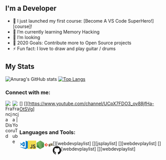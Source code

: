 ## I'm a Developer

- 🔭 I just launched my first course: [Become A VS Code SuperHero!][course]!
- 🌱 I’m currently learning Memory Hacking
- 👯 I’m looking 
- 🥅 2020 Goals: Contribute more to Open Source projects
- ⚡ Fun fact: I love to draw and play guitar / drums

## My Stats
![Anurag's GitHub stats](https://github-readme-stats.vercel.app/api?username=Francjatomarka&show_icons=true&theme=material-palenight)
[![Top Langs](https://github-readme-stats.vercel.app/api/top-langs/?username=Francjatomarka&layout=compact)](https://github.com/anuraghazra/github-readme-stats)

### Connect with me:

[<img align="left" alt="Francja Discord" width="22px" src="https://cdn.iconscout.com/icon/free/png-512/discord-3-569463.png" />]
[<img align="left" alt="Francja | YouTube" width="22px" src="https://cdn.jsdelivr.net/npm/simple-icons@v3/icons/youtube.svg" />][https://www.youtube.com/channel/UCpX7FDO3_ov88jfHa-OtSVg]

<br />

### Languages and Tools:

[<img align="left" alt="Visual Studio Code" width="26px" src="https://raw.githubusercontent.com/github/explore/80688e429a7d4ef2fca1e82350fe8e3517d3494d/topics/visual-studio-code/visual-studio-code.png" />][webdevplaylist]
[<img align="left" alt="JavaScript" width="26px" src="https://raw.githubusercontent.com/github/explore/80688e429a7d4ef2fca1e82350fe8e3517d3494d/topics/javascript/javascript.png" />][jsplaylist]
[<img align="left" alt="Node.js" width="26px" src="https://raw.githubusercontent.com/github/explore/80688e429a7d4ef2fca1e82350fe8e3517d3494d/topics/nodejs/nodejs.png" />][webdevplaylist]
[<img align="left" alt="Git" width="26px" src="https://raw.githubusercontent.com/github/explore/80688e429a7d4ef2fca1e82350fe8e3517d3494d/topics/git/git.png" />][webdevplaylist]
[<img align="left" alt="GitHub" width="26px" src="https://raw.githubusercontent.com/github/explore/78df643247d429f6cc873026c0622819ad797942/topics/github/github.png" />][webdevplaylist]
